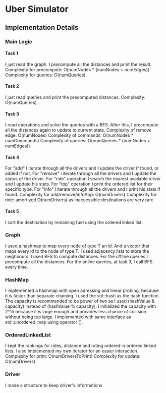 # Uber Simulator

## Implementation Details

### Main Logic
#### Task 1
I just read the graph. I precompute all the distances and print
the result.
Complexity for precompute: O(numNodes * (numNodes + numEdges))
Complexity for queries: O(numQueries)

#### Task 2
I just read queries and print the precomputed distances.
Complexity: O(numQueries)

#### Task 3
I read operations and solve the queries with a BFS. After this, I precompute 
all the distances again to update to current state.
Complexity of remove edge: O(numNodes)
Complexity of commands: O(numNodes * numCommands)
Complexity of queries: O(numQueries * (numNodes + numEdges))

#### Task 4
For "add" I iterate through all the drivers and I update the driver if found,
or added if not.
For "remove" I iterate through all the drivers and I update the status of the driver.
For "ride" operation I search the nearest available driver and I update his stats.
For "top" operation I print the ordered list for their specific type.
For "info" I iterate through all the drivers and I print his stats if found.
Complexity for add/remove/info/top: O(numDrivers)
Complexity for ride: amortized O(numDrivers) as inaccessible destinations are very rare

#### Task 5
I sort the destination by remaining fuel using the ordered linked list.

### Graph
I used a hashmap to map every node of type T an id. And a vector
that maps every id to the node of type T.
I used adjacency lists to store the neighbours.
I used BFS to compute distances.
For the offline queries I precompute all the distances.
For the online queries, at task 3, I call BFS every time.

### HashMap
I implemented a hashmap with open adressing and linear probing, 
because it is faster than separate chaining. I used the std::hash<T>
as the hash function. The capacity is recommended to be power of two
as I used (hashValue & capacity) instead of (hashValue % capacity). 
I initialized the capacity with 2^15 because it is large enough
and provides less chance of collision without being too large.
I implemented with same interface as std::unordered_map using operator [].

### OrderedLinkedList
I kept the rankings for rides, distance and rating ordered in 
ordered linked lists. I also implemented my own iterator for an 
easier interaction.
Complexity for print: O(numDriversToPrint)
Complexity for update: O(numDrivers)

### Driver
I made a structure to keep driver's informations.



